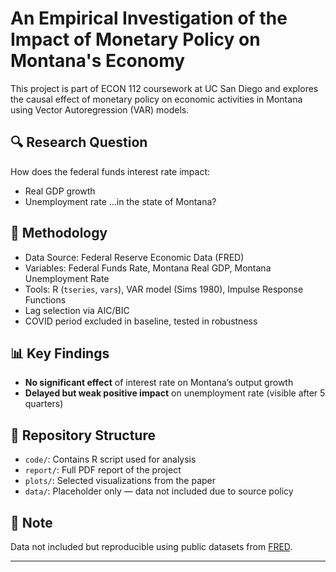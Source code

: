 # An Empirical Investigation of the Impact of Monetary Policy on Montana's Economy

This project is part of ECON 112 coursework at UC San Diego and explores the causal effect of monetary policy on economic activities in Montana using Vector Autoregression (VAR) models.

## 🔍 Research Question
How does the federal funds interest rate impact:
- Real GDP growth
- Unemployment rate
...in the state of Montana?

## 🧪 Methodology
- Data Source: Federal Reserve Economic Data (FRED)
- Variables: Federal Funds Rate, Montana Real GDP, Montana Unemployment Rate
- Tools: R (`tseries`, `vars`), VAR model (Sims 1980), Impulse Response Functions
- Lag selection via AIC/BIC
- COVID period excluded in baseline, tested in robustness

## 📊 Key Findings
- **No significant effect** of interest rate on Montana’s output growth
- **Delayed but weak positive impact** on unemployment rate (visible after 5 quarters)

## 📁 Repository Structure
- `code/`: Contains R script used for analysis
- `report/`: Full PDF report of the project
- `plots/`: Selected visualizations from the paper
- `data/`: Placeholder only — data not included due to source policy

## 📝 Note
Data not included but reproducible using public datasets from [FRED](https://fred.stlouisfed.org/).

---
